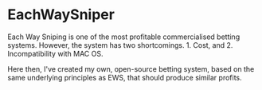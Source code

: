 # EachWaySniper
Each Way Sniping is one of the most profitable commercialised betting systems. However, the system has two shortcomings. 1. Cost, and 2. Incompatibility with MAC OS. 

Here then, I've created my own, open-source betting system, based on the same underlying principles as EWS, that should produce similar profits.
